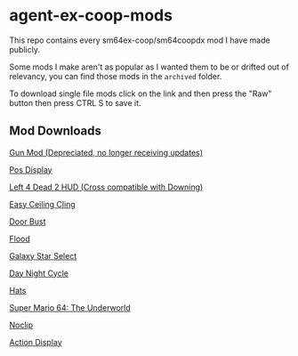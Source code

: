 # agent-ex-coop-mods
This repo contains every sm64ex-coop/sm64coopdx mod I have made publicly.

Some mods I make aren't as popular as I wanted them to be or drifted out of relevancy, you can find those mods in the `archived` folder.

To download single file mods click on the link and then press the "Raw" button then press CTRL S to save it.

## Mod Downloads

[Gun Mod (Depreciated, no longer receiving updates)](./mods/gun-mod/gun-mod.zip)

[Pos Display](./mods/pos-display.lua)

[Left 4 Dead 2 HUD (Cross compatible with Downing)](./mods/l4d2-hud/l4d2-hud.zip)

[Easy Ceiling Cling](./mods/easy-ceiling-cling.lua)

[Door Bust](./mods/door-bust.lua)

[Flood](./mods/flood/flood.zip)

[Galaxy Star Select](./mods/galaxy-star-select/galaxy-star-select.zip)

[Day Night Cycle](./mods/day-night-cycle/day-night-cycle.zip)

[Hats](./mods/hats/hats.zip)

[Super Mario 64: The Underworld](./mods/underworld/underworld.zip)

[Noclip](./mods/noclip.lua)

[Action Display](./mods/action-display.lua)
